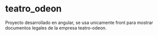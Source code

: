 # teatro_odeon
Proyecto desarrollado en angular, se usa unicamente front para mostrar documentos legales de la empresa teatro-odeon.
